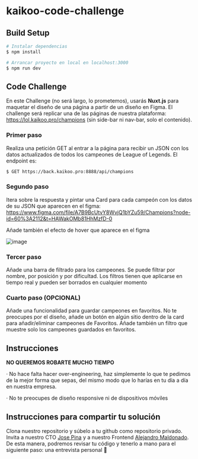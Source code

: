 # kaikoo-code-challenge

## Build Setup

```bash
# Instalar dependencias
$ npm install

# Arrancar proyecto en local en localhost:3000
$ npm run dev
```

## Code Challenge
En este Challenge (no será largo, lo prometemos), usarás **Nuxt.js** para maquetar el diseño de una página a partir de un diseño en Figma. El challenge será replicar una de las páginas de nuestra plataforma: https://lol.kaikoo.pro/champions (sin side-bar ni nav-bar, solo el contenido).

### Primer paso
Realiza una petición GET al entrar a la página para recibir un JSON con los datos actualizados de todos los campeones de League of Legends. El endpoint es:
```bash
$ GET https://back.kaikoo.pro:8888/api/champions
```

### Segundo paso
Itera sobre la respuesta y pintar una Card para cada campeón con los datos de su JSON que aparecen en el figma:
https://www.figma.com/file/A7B9BcUtvY8WvjQ1bYZu59/Champions?node-id=60%3A2112&t=HAWakOMb81HhMzfD-0

Añade también el efecto de hover que aparece en el figma

![image](https://user-images.githubusercontent.com/78962636/210406701-0f55e966-5ae0-4d28-8442-c84db07ab07b.png)

### Tercer paso
Añade una barra de filtrado para los campeones. Se puede filtrar por nombre, por posición y por dificultad. Los filtros tienen que aplicarse en tiempo real y pueden ser borrados en cualquier momento

### Cuarto paso (OPCIONAL)
Añade una funcionalidad para guardar campeones en favoritos. No te preocupes por el diseño, añade un botón en algún sitio dentro de la card para añadir/eliminar campeones de Favoritos. Añade también un filtro que muestre solo los campeones guardados en favoritos.


## Instrucciones
**NO QUEREMOS ROBARTE MUCHO TIEMPO**

  · No hace falta hacer over-engineering, haz simplemente lo que te pedimos de la mejor forma que sepas, del mismo modo que lo harías en tu día a día en nuestra empresa.

  · No te preocupes de diseño responsive ni de dispositivos móviles

## Instrucciones para compartir tu solución
Clona nuestro repositorio y súbelo a tu github como repositorio privado. Invita a nuestro CTO [Jose Pina](https://github.com/josepinaKaikoo) y a nuestro Frontend [Alejandro Maldonado](https://github.com/amaldonadokaikoo). De esta manera, podremos revisar tu código y tenerlo a mano para el siguiente paso: una entrevista personal 👻

